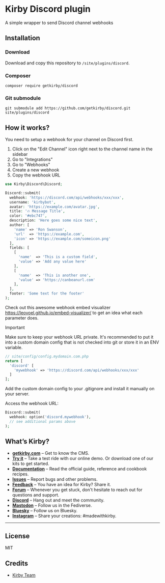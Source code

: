 # Kirby Discord plugin

A simple wrapper to send Discord channel webhooks

## Installation

### Download

Download and copy this repository to `/site/plugins/discord`.

### Composer

```
composer require getkirby/discord
```

### Git submodule

```
git submodule add https://github.com/getkirby/discord.git site/plugins/discord
```

## How it works?

You need to setup a webhook for your channel on Discord first.

1. Click on the "Edit Channel" icon right next to the channel name in the sidebar
2. Go to "Integrations"
3. Go to "Webhooks"
4. Create a new webhook
5. Copy the webhook URL

```php
use Kirby\Discord\Discord;

Discord::submit(
  webhook: 'https://discord.com/api/webhooks/xxx/xxx',
  username: 'kirbybot',
  avatar: 'https://example.com/avatar.jpg',
  title: '🔥 Message Title',
  color: '#ebc747',
  description: 'Here goes some nice text',
  author: [
    'name' => 'Ron Swanson',
    'url'  => 'https://example.com',
    'icon' => 'https://example.com/someicon.png'
  ],
  fields: [
    [
      'name'  => 'This is a custom field',
      'value' => 'Add any value here'
    ],
    [
      'name'  => 'This is another one',
      'value' => 'https://canbeanurl.com'
    ],
  ],
  footer: 'Some text for the footer'
);
```

Check out this awesome webhook embed visualizer https://leovoel.github.io/embed-visualizer/ to get an idea what each parameter does. 

> [!IMPORTANT]
> Make sure to keep your webhook URL private. It's recommended to put it into a custom domain config that is not checked into git or store it in an ENV variable.

```php
// site/config/config.mydomain.com.php
return [
  'discord' [
    'mywebhook' => 'https://discord.com/api/webhooks/xxx/xxx'
  ]
];
```

Add the custom domain config to your .gitignore and install it manually on your server.

Access the webhook URL:
```php
Discord::submit(
  webhook: option('discord.mywebhook'),
  // see additional params above
);
```

## What’s Kirby?

- **[getkirby.com](https://getkirby.com)** – Get to know the CMS.
- **[Try it](https://getkirby.com/try)** – Take a test ride with our online demo. Or download one of our kits to get started.
- **[Documentation](https://getkirby.com/docs/guide)** – Read the official guide, reference and cookbook recipes.
- **[Issues](https://github.com/getkirby/kirby/issues)** – Report bugs and other problems.
- **[Feedback](https://feedback.getkirby.com)** – You have an idea for Kirby? Share it.
- **[Forum](https://forum.getkirby.com)** – Whenever you get stuck, don't hesitate to reach out for questions and support.
- **[Discord](https://chat.getkirby.com)** – Hang out and meet the community.
- **[Mastodon](https://mastodon.social/@getkirby)** – Follow us in the Fediverse.
- **[Bluesky](https://bsky.app/profile/getkirby.com)** – Follow us on Bluesky.
- **[Instagram](https://www.instagram.com/getkirby/)** – Share your creations: #madewithkirby.

---

## License

MIT

## Credits

- [Kirby Team](https://getkirby.com)
